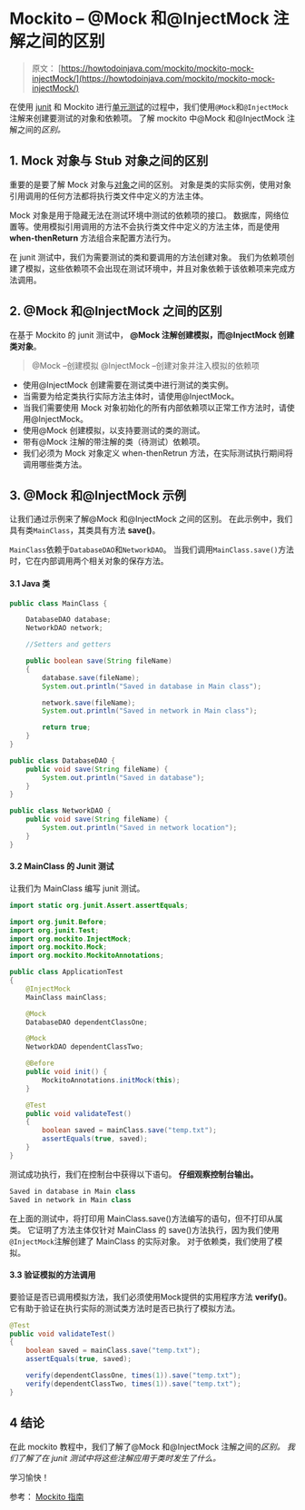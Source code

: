 # Mockito – @Mock 和@InjectMock 注解之间的区别

> 原文： [https://howtodoinjava.com/mockito/mockito-mock-injectMock/](https://howtodoinjava.com/mockito/mockito-mock-injectMock/)

在使用 [junit](https://howtodoinjava.com/junit-4/) 和 Mockito 进行[单元测试](https://howtodoinjava.com/best-practices/unit-testing-best-practices-junit-reference-guide/)的过程中，我们使用`@Mock`和`@InjectMock`注解来创建要测试的对象和依赖项。 了解 mockito 中@Mock 和@InjectMock 注解之间的*区别。*

## 1\. Mock 对象与 Stub 对象之间的区别

重要的是要了解 Mock 对象与[对象](https://howtodoinjava.com/java/basics/how-to-create-a-class-in-java/)之间的区别。 对象是类的实际实例，使用对象引用调用的任何方法都将执行类文件中定义的方法主体。

Mock 对象是用于隐藏无法在测试环境中测试的依赖项的接口。 数据库，网络位置等。使用模拟引用调用的方法不会执行类文件中定义的方法主体，而是使用 **when-thenReturn** 方法组合来配置方法行为。

在 junit 测试中，我们为需要测试的类和要调用的方法创建对象。 我们为依赖项创建了模拟，这些依赖项不会出现在测试环境中，并且对象依赖于该依赖项来完成方法调用。

## 2\. @Mock 和@InjectMock 之间的区别

在基于 Mockito 的 junit 测试中， **@Mock 注解创建模拟，而@InjectMock 创建类对象**。

> @Mock –创建模拟
> @InjectMock –创建对象并注入模拟的依赖项

*   使用@InjectMock 创建需要在测试类中进行测试的类实例。
*   当需要为给定类执行实际方法主体时，请使用@InjectMock。
*   当我们需要使用 Mock 对象初始化的所有内部依赖项以正常工作方法时，请使用@InjectMock。
*   使用@Mock 创建模拟，以支持要测试的类的测试。
*   带有@Mock 注解的带注解的类（待测试）依赖项。
*   我们必须为 Mock 对象定义 when-thenRetrun 方法，在实际测试执行期间将调用哪些类方法。

## 3\. @Mock 和@InjectMock 示例

让我们通过示例来了解@Mock 和@InjectMock 之间的区别。 在此示例中，我们具有类`MainClass`，其类具有方法 **save()**。

`MainClass`依赖于`DatabaseDAO`和`NetworkDAO`。 当我们调用`MainClass.save()`方法时，它在内部调用两个相关对象的保存方法。

#### 3.1 Java 类

```java
public class MainClass {

	DatabaseDAO database;
	NetworkDAO network;

	//Setters and getters

	public boolean save(String fileName) 
	{
		database.save(fileName);
		System.out.println("Saved in database in Main class");

		network.save(fileName);
		System.out.println("Saved in network in Main class");

		return true;
	}
}

```

```java
public class DatabaseDAO {
	public void save(String fileName) {
		System.out.println("Saved in database");
	}
}

```

```java
public class NetworkDAO {
	public void save(String fileName) {
		System.out.println("Saved in network location");
	}
}

```

#### 3.2 MainClass 的 Junit 测试

让我们为 MainClass 编写 junit 测试。

```java
import static org.junit.Assert.assertEquals;

import org.junit.Before;
import org.junit.Test;
import org.mockito.InjectMock;
import org.mockito.Mock;
import org.mockito.MockitoAnnotations;

public class ApplicationTest 
{
	@InjectMock
	MainClass mainClass;

	@Mock
	DatabaseDAO dependentClassOne;

	@Mock
	NetworkDAO dependentClassTwo;

	@Before
	public void init() {
		MockitoAnnotations.initMock(this);
	}

	@Test
	public void validateTest()
	{
		boolean saved = mainClass.save("temp.txt");
		assertEquals(true, saved);
	}
}

```

测试成功执行，我们在控制台中获得以下语句。 **仔细观察控制台输出。**

```java
Saved in database in Main class
Saved in network in Main class

```

在上面的测试中，将打印用 MainClass.save()方法编写的语句，但不打印从属类。 它证明了方法主体仅针对 MainClass 的 save()方法执行，因为我们使用`@InjectMock`注解创建了 MainClass 的实际对象。 对于依赖类，我们使用了模拟。

#### 3.3 验证模拟的方法调用

要验证是否已调用模拟方法，我们必须使用Mock提供的实用程序方法 **verify()**。 它有助于验证在执行实际的测试类方法时是否已执行了模拟方法。

```java
@Test
public void validateTest()
{
	boolean saved = mainClass.save("temp.txt");
	assertEquals(true, saved);

	verify(dependentClassOne, times(1)).save("temp.txt");
	verify(dependentClassTwo, times(1)).save("temp.txt");
}

```

## 4 结论

在此 mockito 教程中，我们了解了@Mock 和@InjectMock 注解之间的*区别。 我们了解了在 junit 测试中将这些注解应用于类时发生了什么。*

学习愉快！

参考： [Mockito 指南](https://static.javadoc.io/org.mockito/mockito-core/2.23.4/org/mockito/Mockito.html)